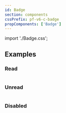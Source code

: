 ```yaml
---
id: Badge
section: components
cssPrefix: pf-v6-c-badge
propComponents: ['Badge']
---
```


import './Badge.css';

## Examples

### Read

```ts file="./BadgeRead.tsx"
```

### Unread

```ts file="./BadgeUnread.tsx"
```

### Disabled

```ts file="./BadgeDisabled.tsx"
```
